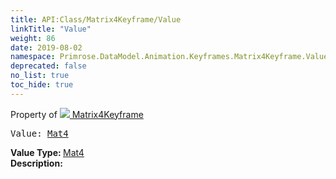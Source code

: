 ```yaml
---
title: API:Class/Matrix4Keyframe/Value
linkTitle: "Value"
weight: 86
date: 2019-08-02
namespace: Primrose.DataModel.Animation.Keyframes.Matrix4Keyframe.Value
deprecated: false
no_list: true
toc_hide: true
---
```

Property of <a href="/docs/api-reference/Class/Matrix4Keyframe"><img src="/icons/silk/film.png"/>&nbsp;Matrix4Keyframe</a>
<pre class="method-declaration">
Value: <a class="type" href="/docs/api-reference/DataType/Mat4">Mat4</a></pre>
<b>Value Type: </b>
<a class="type" href="/docs/api-reference/DataType/Mat4">Mat4</a>
<br/>
<b>Description: </b>